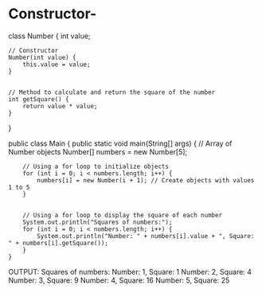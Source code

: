 # Constructor-
class Number {
    int value;


    // Constructor
    Number(int value) {
        this.value = value;
    }


    // Method to calculate and return the square of the number
    int getSquare() {
        return value * value;
    }
}


public class Main {
    public static void main(String[] args) {
        // Array of Number objects
        Number[] numbers = new Number[5];


        // Using a for loop to initialize objects
        for (int i = 0; i < numbers.length; i++) {
            numbers[i] = new Number(i + 1); // Create objects with values 1 to 5
        }


        // Using a for loop to display the square of each number
        System.out.println("Squares of numbers:");
        for (int i = 0; i < numbers.length; i++) {
            System.out.println("Number: " + numbers[i].value + ", Square: " + numbers[i].getSquare());
        }
    }


OUTPUT:
Squares of numbers:
Number: 1, Square: 1
Number: 2, Square: 4
Number: 3, Square: 9
Number: 4, Square: 16
Number: 5, Square: 25
